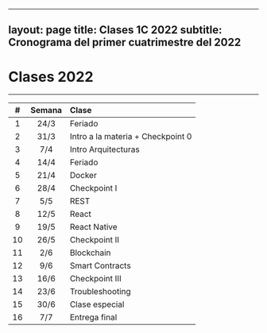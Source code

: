   ---
layout: page
title: Clases 1C 2022
subtitle: Cronograma del primer cuatrimestre del 2022
---

# Clases 2022
___


| #  | Semana  | Clase  |
|:----------:|:-------------:|:------|
| 1 |  24/3 | Feriado |
| 2 |  31/3 | Intro a la materia + Checkpoint 0 |
| 3 |  7/4 | Intro Arquitecturas |
| 4 |  14/4  | Feriado |
| 5 |  21/4 | Docker  |
| 6 |  28/4 | Checkpoint I|
| 7 |  5/5 | REST |
| 8 |  12/5  | React |
| 9 |  19/5 | React Native  |
| 10 |  26/5|  Checkpoint II |
| 11 |  2/6 | Blockchain |
| 12 |  9/6 | Smart Contracts |
| 13 |  16/6 | Checkpoint III |
| 14 |  23/6 | Troubleshooting |
| 15 |  30/6 | Clase especial |
| 16 |  7/7 | Entrega final |
